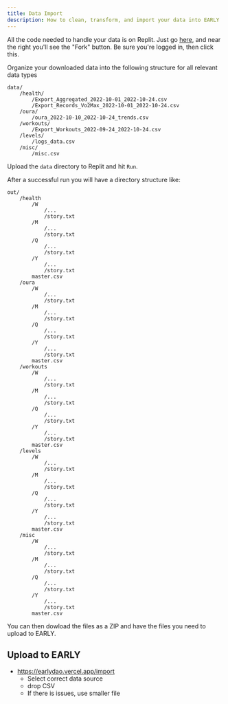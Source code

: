 ```yaml
---
title: Data Import
description: How to clean, transform, and import your data into EARLY
---
```


All the code needed to handle your data is on Replit. Just go [here](https://replit.com/@nmandal/early-import?v=1), and near the right you'll see the "Fork" button. Be sure you're logged in, then click this.

Organize your downloaded data into the following structure for all relevant data types

```
data/
    /health/
        /Export_Aggregated_2022-10-01_2022-10-24.csv
        /Export_Records_Vo2Max_2022-10-01_2022-10-24.csv
    /oura/
        /oura_2022-10-10_2022-10-24_trends.csv
    /workouts/
        /Export_Workouts_2022-09-24_2022-10-24.csv
    /levels/
        /logs_data.csv
    /misc/
        /misc.csv
```

Upload the `data` directory to Replit and hit `Run`.

After a successful run you will have a directory structure like:

```
out/
    /health
        /W
            /...
            /story.txt
        /M
            /...
            /story.txt
        /Q
            /...
            /story.txt
        /Y
            /...
            /story.txt
        master.csv
    /oura
        /W
            /...
            /story.txt
        /M
            /...
            /story.txt
        /Q
            /...
            /story.txt
        /Y
            /...
            /story.txt
        master.csv
    /workouts
        /W
            /...
            /story.txt
        /M
            /...
            /story.txt
        /Q
            /...
            /story.txt
        /Y
            /...
            /story.txt
        master.csv
    /levels
        /W
            /...
            /story.txt
        /M
            /...
            /story.txt
        /Q
            /...
            /story.txt
        /Y
            /...
            /story.txt
        master.csv
    /misc
        /W
            /...
            /story.txt
        /M
            /...
            /story.txt
        /Q
            /...
            /story.txt
        /Y
            /...
            /story.txt
        master.csv
```

You can then dowload the files as a ZIP and have the files you need to upload to EARLY.

## Upload to EARLY

- https://earlydao.vercel.app/import
  - Select correct data source
  - drop CSV
  - If there is issues, use smaller file
